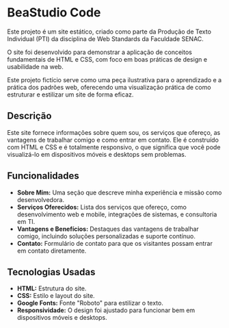 # BeaStudio Code

Este projeto é um site estático, criado como parte da Produção de Texto Individual (PTI) da disciplina de Web Standards da Faculdade SENAC.

O site foi desenvolvido para demonstrar a aplicação de conceitos fundamentais de HTML e CSS, com foco em boas práticas de design e usabilidade na web.

Este projeto fictício serve como uma peça ilustrativa para o aprendizado e a prática dos padrões web, oferecendo uma visualização prática de como estruturar e estilizar um site de forma eficaz.

## Descrição

Este site fornece informações sobre quem sou, os serviços que ofereço, as vantagens de trabalhar comigo e como entrar em contato. Ele é construído com HTML e CSS e é totalmente responsivo, o que significa que você pode visualizá-lo em dispositivos móveis e desktops sem problemas.

## Funcionalidades

- **Sobre Mim:** Uma seção que descreve minha experiência e missão como desenvolvedora.
- **Serviços Oferecidos:** Lista dos serviços que ofereço, como desenvolvimento web e mobile, integrações de sistemas, e consultoria em TI.
- **Vantagens e Benefícios:** Destaques das vantagens de trabalhar comigo, incluindo soluções personalizadas e suporte contínuo.
- **Contato:** Formulário de contato para que os visitantes possam entrar em contato diretamente.

## Tecnologias Usadas

- **HTML:** Estrutura do site.
- **CSS:** Estilo e layout do site.
- **Google Fonts:** Fonte "Roboto" para estilizar o texto.
- **Responsividade:** O design foi ajustado para funcionar bem em dispositivos móveis e desktops.

